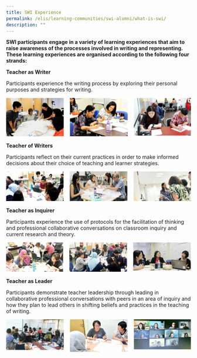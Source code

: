 ```yaml
---
title: SWI Experience
permalink: /elis/learning-communities/swi-alumni/what-is-swi/
description: ""
---
```

**SWI participants engage in a variety of learning experiences that aim to raise awareness of the processes involved in writing and representing. These learning experiences are organised according to the following four strands:**

**Teacher as Writer**

Participants experience the writing process by exploring their personal purposes and strategies for writing.

![](/images/teachers%20as%20writer.png)

**Teacher of Writers**

Participants reflect on their current practices in order to make informed decisions about their choice of teaching and learner strategies.

![](/images/teacher%20of%20writers.png)

**Teacher as Inquirer**

Participants experience the use of protocols for the facilitation of thinking and professional collaborative conversations on classroom inquiry and current research and theory.

![](/images/teacher%20as%20inquirer.png)

**Teacher as Leader**

Participants demonstrate teacher leadership through leading in collaborative professional conversations with peers in an area of inquiry and how they plan to lead others in shifting beliefs and practices in the teaching of writing.

![](/images/teacher%20as%20leader.png)